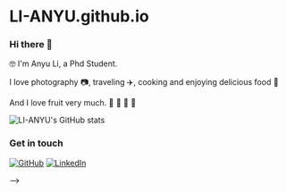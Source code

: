 # LI-ANYU.github.io
### Hi there 👋

 🤓 I'm Anyu Li, a Phd Student.

 I love photography 📷, traveling ✈️, cooking and enjoying delicious food 🥘 
 
 And I love fruit very much. 🍎 🍓 🥭 🥝
 
 
 
 
 ![LI-ANYU's GitHub stats](https://github-readme-stats.vercel.app/api?username=LI-ANYU&show_icons=true&theme=tokyonight)




### Get in touch

[![GitHub](https://img.shields.io/badge/GitHub-grey?logo=github)](https://li-anyu.github.io/)
[![LinkedIn](https://img.shields.io/badge/LinkedIn-blue?logo=linkedin)](https://www.linkedin.com/in/anyu-li-a973a3225/)

-->

